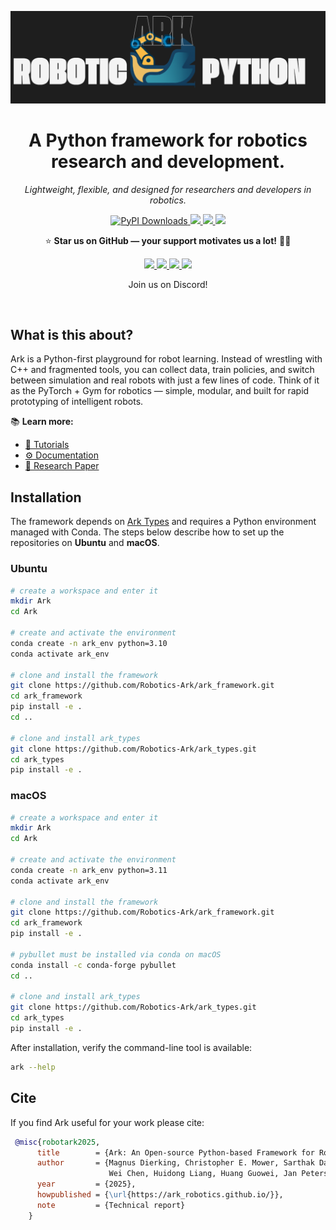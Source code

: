 <p align="center">
  <img src="Logo.png" alt="Ark Framework Logo" width="1500">
</p>

<h1 align="center">A Python framework for robotics research and development.</h1>

<p align="center">
  <em>Lightweight, flexible, and designed for researchers and developers in robotics.</em>
</p>

<p align="center">
  <a href="https://pepy.tech/project/ark-robotics">
    <img src="https://static.pepy.tech/badge/ark-robotics" alt="PyPI Downloads">
  </a>
  <a href="https://opensource.org/licenses/MIT">
    <img src="https://img.shields.io/badge/License-MIT-green.svg">
  </a>
  <a href="https://github.com/Robotics-Ark/ark_framework/commits/main">
    <img src="https://img.shields.io/github/last-commit/Robotics-Ark/ark_framework">
  </a>
  <a href="https://github.com/Robotics-Ark/ark_framework/stargazers">
    <img src="https://img.shields.io/github/stars/Robotics-Ark/ark_framework?style=social">
  </a>
</p>

<p align="center">
  ⭐ <b>Star us on GitHub — your support motivates us a lot!</b> 🙏😊
</p>

<p align="center">
  <a href="https://twitter.com/intent/tweet?text=Check+out+ark_framework:+https://github.com/Robotics-Ark/ark_framework">
    <img src="https://img.shields.io/badge/Share%20on-X-black?logo=x&logoColor=white">
  </a>
  <a href="https://www.facebook.com/sharer/sharer.php?u=https://github.com/Robotics-Ark/ark_framework">
    <img src="https://img.shields.io/badge/Share%20on-Facebook-1877F2?logo=facebook&logoColor=white">
  </a>
  <a href="https://t.me/share/url?url=https://github.com/Robotics-Ark/ark_framework&text=Check+out+ark_framework">
    <img src="https://img.shields.io/badge/Share%20on-Telegram-0088CC?logo=telegram&logoColor=white">
  </a>
  <a href="https://www.linkedin.com/sharing/share-offsite/?url=https://github.com/Robotics-Ark/ark_framework">
    <img src="https://img.shields.io/badge/Share%20on-LinkedIn-0A66C2?logo=linkedin&logoColor=white">
  </a>
</p>

<p align="center">
  Join us on Discord!
</p>
<p align="center">
 <a target="_blank" href="https://discord.gg/Mj9HPrUYcf"><img src="https://dcbadge.limes.pink/api/server/zkspfFwqDg" alt="" /></a>
</p>

## What is this about? 

Ark is a Python-first playground for robot learning. Instead of wrestling with C++ and fragmented tools, you can collect data, train policies, and switch between simulation and real robots with just a few lines of code. Think of it as the PyTorch + Gym for robotics — simple, modular, and built for rapid prototyping of intelligent robots. 

📚 **Learn more:**  
- [📖 Tutorials](https://arkrobotics.notion.site/ARK-Home-22be053d9c6f8096bcdbefd6276aba61)  
- [⚙️ Documentation](https://robotics-ark.github.io/ark_robotics.github.io/docs/html/index.html)  
- [📄 Research Paper](https://robotics-ark.github.io/ark_robotics.github.io/static/images/2506.21628v2.pdf)

## Installation

The framework depends on [Ark Types](https://github.com/Robotics-Ark/ark_types) and
requires a Python environment managed with Conda. The steps below describe how
to set up the repositories on **Ubuntu** and **macOS**.

### Ubuntu

```bash
# create a workspace and enter it
mkdir Ark
cd Ark

# create and activate the environment
conda create -n ark_env python=3.10
conda activate ark_env

# clone and install the framework
git clone https://github.com/Robotics-Ark/ark_framework.git
cd ark_framework
pip install -e .
cd ..

# clone and install ark_types
git clone https://github.com/Robotics-Ark/ark_types.git
cd ark_types
pip install -e .
```

### macOS

```bash
# create a workspace and enter it
mkdir Ark
cd Ark

# create and activate the environment
conda create -n ark_env python=3.11
conda activate ark_env

# clone and install the framework
git clone https://github.com/Robotics-Ark/ark_framework.git
cd ark_framework
pip install -e .

# pybullet must be installed via conda on macOS
conda install -c conda-forge pybullet
cd ..

# clone and install ark_types
git clone https://github.com/Robotics-Ark/ark_types.git
cd ark_types
pip install -e .
```

After installation, verify the command-line tool is available:

```bash
ark --help
```

## Cite

If you find Ark useful for your work please cite:

```bibtex
 @misc{robotark2025,
      title        = {Ark: An Open-source Python-based Framework for Robot Learning},
      author       = {Magnus Dierking, Christopher E. Mower, Sarthak Das, Huang Helong, Jiacheng Qiu, Cody Reading, 
                      Wei Chen, Huidong Liang, Huang Guowei, Jan Peters, Quan Xingyue, Jun Wang, Haitham Bou-Ammar},
      year         = {2025},
      howpublished = {\url{https://ark_robotics.github.io/}},
      note         = {Technical report}
    }
```

